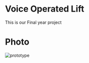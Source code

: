 # Voice Operated Lift
This is our Final year project

# Photo
![prototype](https://github.com/OnkarWaman/Voice-Operated-Lift/assets/90407551/2cd4ef86-1d9c-4715-8e89-5d2d5a6fee27)
